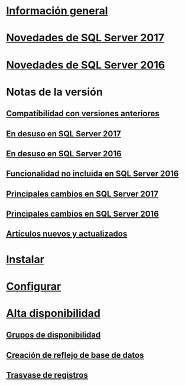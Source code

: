 # [Información general](sql-server-database-engine-overview.md) 

# [Novedades de SQL Server 2017](whats-new-in-sql-server-2017.md)
# [Novedades de SQL Server 2016](whats-new-in-sql-server-2016.md)


# Notas de la versión
## [Compatibilidad con versiones anteriores](sql-server-database-engine-backward-compatibility.md)
## [En desuso en SQL Server 2017](deprecated-database-engine-features-in-sql-server-2017.md)
## [En desuso en SQL Server 2016](deprecated-database-engine-features-in-sql-server-2016.md)
## [Funcionalidad no incluida en SQL Server 2016](discontinued-database-engine-functionality-in-sql-server-2016.md)
## [Principales cambios en SQL Server 2017](breaking-changes-to-database-engine-features-in-sql-server-2017.md)
## [Principales cambios en SQL Server 2016](breaking-changes-to-database-engine-features-in-sql-server-2016.md)
## [Artículos nuevos y actualizados](new-updated-database-engine.md)

# [Instalar](../database-engine/install-windows/installation-for-sql-server-2016.md)
# [Configurar](../database-engine/configure-windows/configure-database-engine-instances-sql-server.md)
# [Alta disponibilidad](sql-server-business-continuity-dr.md)
## [Grupos de disponibilidad](../database-engine/availability-groups/windows/overview-of-always-on-availability-groups-sql-server.md)
## [Creación de reflejo de base de datos](../database-engine/database-mirroring/the-database-mirroring-endpoint-sql-server.md)
## [Trasvase de registros](../database-engine/log-shipping/about-log-shipping-sql-server.md)
